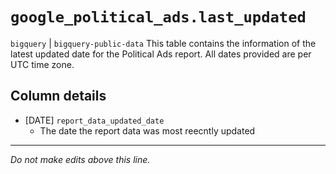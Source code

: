 # `google_political_ads.last_updated`
`bigquery` | `bigquery-public-data`
This table contains the information of the latest updated date for the Political
Ads report. All dates provided are per UTC time zone.

## Column details
* [DATE]      `report_data_updated_date`
  - The date the report data was most reecntly updated

-------------------------------------------------------------------------------
*Do not make edits above this line.*
